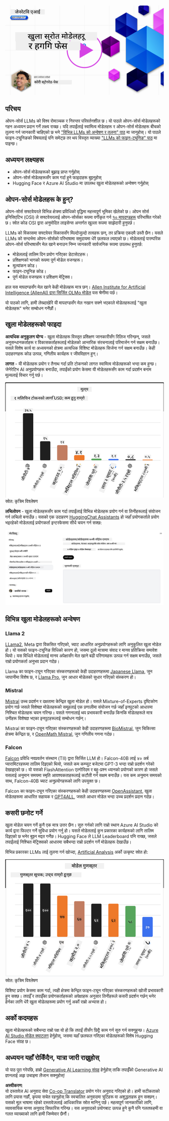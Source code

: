 <!--
CO_OP_TRANSLATOR_METADATA:
{
  "original_hash": "0bba96e53ab841d99db731892a51fab8",
  "translation_date": "2025-05-20T06:52:14+00:00",
  "source_file": "16-open-source-models/README.md",
  "language_code": "ne"
}
-->
[![Open Source Models](../../../translated_images/16-lesson-banner.7b9ebf8cdea6669d74be8212360e99a5653b0cd3ec513f50f12693ffec984ff1.ne.png)](https://aka.ms/gen-ai-lesson16-gh?WT.mc_id=academic-105485-koreyst)

## परिचय

ओपन-सोर्स LLMs को विश्व रोमाञ्चक र निरन्तर परिवर्तनशील छ। यो पाठले ओपन-सोर्स मोडेलहरूको गहन अध्ययन प्रदान गर्ने लक्ष्य राख्छ। यदि तपाईंलाई स्वामित्व मोडेलहरू र ओपन-सोर्स मोडेलहरू बीचको तुलना गर्न जानकारी चाहिएको छ भने ["विभिन्न LLMs को अन्वेषण र तुलना" पाठ](../02-exploring-and-comparing-different-llms/README.md?WT.mc_id=academic-105485-koreyst) मा जानुहोस्। यो पाठले फाइन-ट्यूनिङको विषयलाई पनि समेट्छ तर थप विस्तृत व्याख्या ["LLMs को फाइन-ट्यूनिङ" पाठ](../18-fine-tuning/README.md?WT.mc_id=academic-105485-koreyst) मा पाइन्छ।

## अध्ययन लक्ष्यहरू

- ओपन-सोर्स मोडेलहरूको बुझाइ प्राप्त गर्नुहोस्
- ओपन-सोर्स मोडेलहरूसँग काम गर्दा हुने फाइदाहरू बुझ्नुहोस्
- Hugging Face र Azure AI Studio मा उपलब्ध खुला मोडेलहरूको अन्वेषण गर्नुहोस्

## ओपन-सोर्स मोडेलहरू के हुन्?

ओपन-सोर्स सफ्टवेयरले विभिन्न क्षेत्रमा प्रविधिको वृद्धिमा महत्त्वपूर्ण भूमिका खेलेको छ। ओपन सोर्स इनिसिएटिभ (OSI) ले सफ्टवेयरलाई ओपन-सोर्सका रूपमा वर्गीकृत गर्न [१० मापदण्डहरू](https://web.archive.org/web/20241126001143/https://opensource.org/osd?WT.mc_id=academic-105485-koreyst) परिभाषित गरेको छ। स्रोत कोड OSI द्वारा अनुमोदित लाइसेन्स अन्तर्गत खुल्ला रूपमा साझेदारी हुनुपर्छ।

LLMs को विकासमा सफ्टवेयर विकाससँग मिल्दोजुल्दो तत्वहरू छन्, तर प्रक्रिया एकदमै उस्तै छैन। यसले LLMs को सन्दर्भमा ओपन-सोर्सको परिभाषामा समुदायमा धेरै छलफल ल्याएको छ। मोडेललाई पारम्परिक ओपन-सोर्स परिभाषासँग मेल खाने बनाउन निम्न जानकारी सार्वजनिक रूपमा उपलब्ध हुनुपर्छ:

- मोडेललाई तालिम दिन प्रयोग गरिएका डेटासेटहरू।
- प्रशिक्षणको भागको रूपमा पूर्ण मोडेल वजनहरू।
- मूल्यांकन कोड।
- फाइन-ट्यूनिङ कोड।
- पूर्ण मोडेल वजनहरू र प्रशिक्षण मेट्रिक्स।

हाल यस मापदण्डसँग मेल खाने केही मोडेलहरू मात्र छन्। [Allen Institute for Artificial Intelligence (AllenAI) द्वारा सिर्जित OLMo मोडेल](https://huggingface.co/allenai/OLMo-7B?WT.mc_id=academic-105485-koreyst) यस श्रेणीमा पर्छ।

यो पाठको लागि, हामी लेख्दाखेरि यी मापदण्डसँग मेल नखान सक्ने भएकाले मोडेलहरूलाई "खुला मोडेलहरू" भनेर सम्बोधन गर्नेछौं।

## खुला मोडेलहरूको फाइदा

**अत्यधिक अनुकूलन योग्य** - खुला मोडेलहरू विस्तृत प्रशिक्षण जानकारीसँग रिलिज गरिन्छन्, जसले अनुसन्धानकर्ताहरू र विकासकर्ताहरूलाई मोडेलको आन्तरिक संरचनालाई परिमार्जन गर्न सक्षम बनाउँछ। यसले विशेष कार्य वा अध्ययनको क्षेत्रमा अत्यधिक विशिष्ट मोडेलहरू सिर्जना गर्न सक्षम बनाउँछ। केही उदाहरणहरू कोड उत्पन्न, गणितीय कार्यहरू र जीवविज्ञान हुन्।

**लागत** - यी मोडेलहरू प्रयोग र तैनाथ गर्दा प्रति टोकनको लागत स्वामित्व मोडेलहरूको भन्दा कम हुन्छ। जेनेरेटिभ AI अनुप्रयोगहरू बनाउँदा, तपाईंको प्रयोग केसमा यी मोडेलहरूसँग काम गर्दा प्रदर्शन बनाम मूल्यलाई विचार गर्नु पर्छ।

![मोडेल लागत](../../../translated_images/model-price.bf4c17ebea0f13045f3c10fb8615e171c6a664837cb2f4107c312552149ae88d.ne.png) स्रोत: कृत्रिम विश्लेषण

**लचिलोपन** - खुला मोडेलहरूसँग काम गर्दा तपाईंलाई विभिन्न मोडेलहरू प्रयोग गर्न वा तिनीहरूलाई संयोजन गर्न लचिलो बनाउँछ। यसको एक उदाहरण [HuggingChat Assistants](https://huggingface.co/chat?WT.mc_id=academic-105485-koreyst) हो जहाँ प्रयोगकर्ताले प्रयोग भइरहेको मोडेललाई प्रयोगकर्ता इन्टरफेसमा सीधै चयन गर्न सक्छ:

![मोडेल चयन गर्नुहोस्](../../../translated_images/choose-model.1f574fd269d66a894a92f8b8a1c4c3e7cf9e2d9ece5fc66c7d95efdc5d01501d.ne.png)

## विभिन्न खुला मोडेलहरूको अन्वेषण

### Llama 2

[LLama2](https://huggingface.co/meta-llama?WT.mc_id=academic-105485-koreyst), Meta द्वारा विकसित गरिएको, च्याट आधारित अनुप्रयोगहरूको लागि अनुकूलित खुला मोडेल हो। यो यसको फाइन-ट्यूनिङ विधिको कारण हो, जसमा ठूलो मात्रामा संवाद र मानव प्रतिक्रिया समावेश थियो। यस विधिले मोडेललाई मानव अपेक्षासँग मेल खाने बढी परिणामहरू उत्पन्न गर्न सक्षम बनाउँछ, जसले राम्रो प्रयोगकर्ता अनुभव प्रदान गर्दछ।

Llama का फाइन-ट्यून गरिएका संस्करणहरूको केही उदाहरणहरूमा [Japanese Llama](https://huggingface.co/elyza/ELYZA-japanese-Llama-2-7b?WT.mc_id=academic-105485-koreyst), जुन जापानीमा विशेष छ, र [Llama Pro](https://huggingface.co/TencentARC/LLaMA-Pro-8B?WT.mc_id=academic-105485-koreyst), जुन आधार मोडेलको सुधार गरिएको संस्करण हो।

### Mistral

[Mistral](https://huggingface.co/mistralai?WT.mc_id=academic-105485-koreyst) उच्च प्रदर्शन र दक्षतामा केन्द्रित खुला मोडेल हो। यसले Mixture-of-Experts दृष्टिकोण प्रयोग गर्छ जसले विशेषज्ञ मोडेलहरूको समूहलाई एक प्रणालीमा संयोजन गर्छ जहाँ इनपुटको आधारमा निश्चित मोडेलहरू चयन गरिन्छ। यसले गणनालाई थप प्रभावकारी बनाउँछ किनकि मोडेलहरूले मात्र उनीहरू विशेषज्ञ भएका इनपुटहरूलाई सम्बोधन गर्छन्।

Mistral का फाइन-ट्यून गरिएका संस्करणहरूको केही उदाहरणहरूमा [BioMistral](https://huggingface.co/BioMistral/BioMistral-7B?text=Mon+nom+est+Thomas+et+mon+principal?WT.mc_id=academic-105485-koreyst), जुन चिकित्सा क्षेत्रमा केन्द्रित छ, र [OpenMath Mistral](https://huggingface.co/nvidia/OpenMath-Mistral-7B-v0.1-hf?WT.mc_id=academic-105485-koreyst), जुन गणितीय गणना गर्दछ।

### Falcon

[Falcon](https://huggingface.co/tiiuae?WT.mc_id=academic-105485-koreyst) प्रविधि नवप्रवर्तन संस्थान (TII) द्वारा सिर्जित LLM हो। Falcon-40B लाई ४० अर्ब प्यारामिटरहरूमा तालिम दिइएको थियो, जसले कम कम्प्युट बजेटमा GPT-3 भन्दा राम्रो प्रदर्शन गरेको देखाइएको छ। यो यसको FlashAttention एल्गोरिदम र बहु-प्रश्न ध्यानको प्रयोगको कारण हो जसले यसलाई अनुमान समयमा स्मृति आवश्यकताहरूलाई कटौती गर्न सक्षम बनाउँछ। यस कम अनुमान समयको साथ, Falcon-40B च्याट अनुप्रयोगहरूको लागि उपयुक्त छ।

Falcon का फाइन-ट्यून गरिएका संस्करणहरूको केही उदाहरणहरूमा [OpenAssistant](https://huggingface.co/OpenAssistant/falcon-40b-sft-top1-560?WT.mc_id=academic-105485-koreyst), खुला मोडेलहरूमा आधारित सहायक र [GPT4ALL](https://huggingface.co/nomic-ai/gpt4all-falcon?WT.mc_id=academic-105485-koreyst), जसले आधार मोडेल भन्दा उच्च प्रदर्शन प्रदान गर्दछ।

## कसरी छनोट गर्ने

खुला मोडेल चयन गर्ने कुनै एक मात्र उत्तर छैन। सुरु गर्नको लागि राम्रो स्थान Azure AI Studio को कार्य द्वारा फिल्टर गर्ने सुविधा प्रयोग गर्नु हो। यसले मोडेललाई कुन प्रकारका कार्यहरूको लागि तालिम दिइएको छ भनेर बुझ्न मद्दत गर्नेछ। Hugging Face ले LLM Leaderboard पनि राख्छ, जसले तपाईंलाई निश्चित मेट्रिक्सको आधारमा सबैभन्दा राम्रो प्रदर्शन गर्ने मोडेलहरू देखाउँछ।

विभिन्न प्रकारका LLMs लाई तुलना गर्न खोज्दा, [Artificial Analysis](https://artificialanalysis.ai/?WT.mc_id=academic-105485-koreyst) अर्को उत्कृष्ट स्रोत हो:

![मोडेल गुणस्तर](../../../translated_images/model-quality.10696c659e8e327352b6c2352d000092a0a91abb31a1ffd337fb16a9edcb7d9c.ne.png) स्रोत: कृत्रिम विश्लेषण

विशिष्ट प्रयोग केसमा काम गर्दा, त्यही क्षेत्रमा केन्द्रित फाइन-ट्यून गरिएका संस्करणहरूको खोजी प्रभावकारी हुन सक्छ। तपाईँ र तपाईँका प्रयोगकर्ताहरूको अपेक्षाहरू अनुसार तिनीहरूले कसरी प्रदर्शन गर्छन् भनेर हेर्नका लागि धेरै खुला मोडेलहरूमा प्रयोग गर्नु अर्को राम्रो अभ्यास हो।

## अर्को कदमहरू

खुला मोडेलहरूको सबैभन्दा राम्रो पक्ष यो हो कि तपाईं तीसँग छिट्टै काम गर्न सुरु गर्न सक्नुहुन्छ। [Azure AI Studio मोडेल क्याटलग](https://ai.azure.com?WT.mc_id=academic-105485-koreyst) हेर्नुहोस्, जसमा यहाँ छलफल गरिएका मोडेलहरूको विशेष Hugging Face संग्रह छ।

## अध्ययन यहाँ रोकिँदैन, यात्रा जारी राख्नुहोस्

यो पाठ पूरा गरेपछि, हाम्रो [Generative AI Learning संग्रह](https://aka.ms/genai-collection?WT.mc_id=academic-105485-koreyst) हेर्नुहोस् ताकि तपाईँको Generative AI ज्ञानलाई अझ उचाइमा लैजान सक्नुहोस्!

**अस्वीकरण**:  
यो दस्तावेज़ AI अनुवाद सेवा [Co-op Translator](https://github.com/Azure/co-op-translator) प्रयोग गरेर अनुवाद गरिएको हो। हामी सटीकताको लागि प्रयास गर्छौं, कृपया सचेत रहनुहोस् कि स्वचालित अनुवादमा त्रुटिहरू वा अशुद्धताहरू हुन सक्छन्। यसको मूल भाषामा रहेको दस्तावेज़लाई आधिकारिक स्रोत मानिनु पर्छ। महत्वपूर्ण जानकारीको लागि, व्यावसायिक मानव अनुवाद सिफारिस गरिन्छ। यस अनुवादको प्रयोगबाट उत्पन्न हुने कुनै पनि गलतफहमी वा गलत व्याख्याको लागि हामी जिम्मेवार छैनौं।